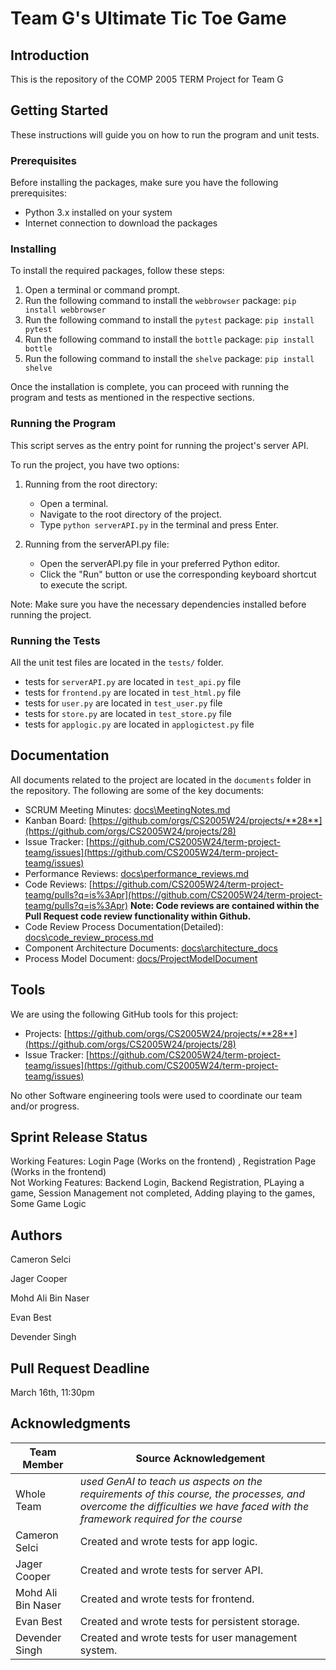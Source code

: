 
# Team G's Ultimate Tic Toe Game

## Introduction

This is the repository of the COMP 2005 TERM Project for Team G

## Getting Started

These instructions will guide you on how to run the program and unit tests.

### Prerequisites

Before installing the packages, make sure you have the following prerequisites:

* Python 3.x installed on your system
* Internet connection to download the packages

### Installing

To install the required packages, follow these steps:

1. Open a terminal or command prompt.
2. Run the following command to install the `webbrowser` package: ```pip install webbrowser```
3. Run the following command to install the `pytest` package: ```pip install pytest```
4. Run the following command to install the `bottle` package: ```pip install bottle```
5. Run the following command to install the `shelve` package: ```pip install shelve```

Once the installation is complete, you can proceed with running the program and tests as mentioned in the respective sections.

### Running the Program

This script serves as the entry point for running the project's server API.

To run the project, you have two options:

1. Running from the root directory:
    * Open a terminal.
    * Navigate to the root directory of the project.
    * Type `python serverAPI.py` in the terminal and press Enter.

2. Running from the serverAPI.py file:
    * Open the serverAPI.py file in your preferred Python editor.
    * Click the "Run" button or use the corresponding keyboard shortcut to execute the script.

Note: Make sure you have the necessary dependencies installed before running the project.

### Running the Tests

All the unit test files are located in the `tests/` folder.

* tests for `serverAPI.py` are located in `test_api.py` file
* tests for `frontend.py` are located in `test_html.py` file
* tests for `user.py` are located in `test_user.py` file
* tests for `store.py` are located in `test_store.py` file
* tests for `applogic.py` are located in `applogictest.py` file

## Documentation

All documents related to the project are located in the `documents` folder in the repository. The following are some of the key documents:

* SCRUM Meeting Minutes: [docs\MeetingNotes.md](https://github.com/CS2005W24/term-project-teamg/blob/master/docs/MeetingNotes.md)
* Kanban Board: [https://github.com/orgs/CS2005W24/projects/**28**](https://github.com/orgs/CS2005W24/projects/28)
* Issue Tracker: [https://github.com/CS2005W24/term-project-teamg/issues](https://github.com/CS2005W24/term-project-teamg/issues)
* Performance Reviews: [docs\performance_reviews.md](https://github.com/CS2005W24/term-project-teamg/blob/master/docs/performance_reviews.md)
* Code Reviews: [https://github.com/CS2005W24/term-project-teamg/pulls?q=is%3Apr](https://github.com/CS2005W24/term-project-teamg/pulls?q=is%3Apr) **Note: Code reviews are contained within the Pull Request code review functionality within Github.**
* Code Review Process Documentation(Detailed): [docs\code_review_process.md](https://github.com/CS2005W24/term-project-teamg/blob/master/docs/code_review_process.md)
* Component Architecture Documents: [docs\architecture_docs](https://github.com/CS2005W24/term-project-teamg/tree/master/docs/architecture_docs)
* Process Model Document: [docs/ProjectModelDocument](https://github.com/CS2005W24/term-project-teamg/blob/master/docs/ProcessModelDocument.md)

## Tools

We are using the following GitHub tools for this project:

* Projects: [https://github.com/orgs/CS2005W24/projects/**28**](https://github.com/orgs/CS2005W24/projects/28)
* Issue Tracker: [https://github.com/CS2005W24/term-project-teamg/issues](https://github.com/CS2005W24/term-project-teamg/issues)

No other Software engineering tools were used to coordinate our team and/or progress.

## Sprint Release Status

Working Features: Login Page (Works on the frontend) , Registration Page (Works in the frontend)  
Not Working Features: Backend Login, Backend Registration, PLaying a game, Session Management not completed, Adding playing to the games, Some Game Logic

## Authors

Cameron Selci

Jager Cooper

Mohd Ali Bin Naser

Evan Best

Devender Singh

## Pull Request Deadline

March 16th, 11:30pm

## Acknowledgments

| Team Member | Source Acknowledgement |
| ----- | ----- |
| Whole Team | *used GenAI to teach us aspects on the requirements of this course, the processes, and overcome the difficulties we have faced with the framework required for the course* |
| Cameron Selci |  Created and wrote tests for app logic. |
| Jager Cooper | Created and wrote tests for server API. |
| Mohd Ali Bin Naser | Created and wrote tests for frontend. |
| Evan Best | Created and wrote tests for persistent storage. |
| Devender Singh | Created and wrote tests for user management system. |
